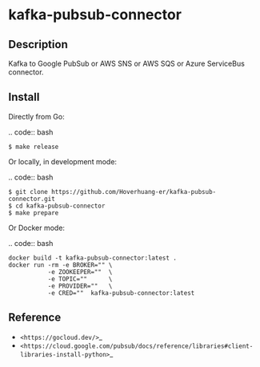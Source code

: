 kafka-pubsub-connector
============

Description
-----------

Kafka to Google PubSub or AWS SNS or AWS SQS or Azure ServiceBus connector.

Install
-------

Directly from Go:

.. code:: bash

    $ make release

Or locally, in development mode:

.. code:: bash

    $ git clone https://github.com/Hoverhuang-er/kafka-pubsub-connector.git
    $ cd kafka-pubsub-connector
    $ make prepare

Or Docker mode:

.. code:: bash

    docker build -t kafka-pubsub-connector:latest .
    docker run -rm -e BROKER="" \
               -e ZOOKEEPER=""  \
               -e TOPIC=""      \
               -e PROVIDER=""   \
               -e CRED=""  kafka-pubsub-connector:latest

Reference
---------

- `<https://gocloud.dev/>`_
- `<https://cloud.google.com/pubsub/docs/reference/libraries#client-libraries-install-python>`_